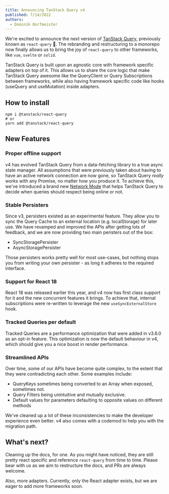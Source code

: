 ```yaml
---
title: Announcing TanStack Query v4
published: 7/14/2022
authors:
  - Dominik Dorfmeister
---
```


We're excited to announce the next version of [TanStack Query](/query/v4), previously known as `react-query` 🎉.
The rebranding and restructuring to a monorepo now finally allows us to bring the joy of `react-query` to other frameworks, like `vue`, `svelte` or `solid`.

TanStack Query is built upon an agnostic core with framework specific adapters on top of it. This allows us to share the core logic that make TanStack Query awesome like the QueryClient or Query Subscriptions between frameworks, while also having framework specific code like hooks (useQuery and useMutation) inside adapters.

## How to install

```
npm i @tanstack/react-query
# or
yarn add @tanstack/react-query
```

## New Features

### Proper offline support

v4 has evolved TanStack Query from a data-fetching library to a true async state manager. All assumptions that were previously taken about having to have an active network connection are now gone, so TanStack Query _really_ works with any Promise, no matter how you produce it.
To achieve this, we've introduced a brand new [Network Mode](/query/v4/docs/guides/network-mode) that helps TanStack Query to decide when queries should respect being online or not.

### Stable Persisters

Since v3, persisters existed as an experimental feature. They allow you to sync the Query Cache to an external location (e.g. localStorage) for later use. We have revamped and improved the APIs after getting lots of feedback, and we are now providing two main peristers out of the box:

- SyncStoragePersister
- AsyncStoragePersister

Those persisters works pretty well for most use-cases, but nothing stops you from writing your own persister - as long it adheres to the required interface.

### Support for React 18

React 18 was released earlier this year, and v4 now has first class support for it and the new concurrent features it brings. To achieve that, internal subscriptions were re-written to leverage the new `useSyncExternalStore` hook.

### Tracked Queries per default

Tracked Queries are a performance optimization that were added in v3.6.0 as an opt-in feature. This optimization is now the default behaviour in v4, which should give you a nice boost in render performance.

### Streamlined APIs

Over time, some of our APIs have become quite complex, to the extent that they were contradicting each other. Some examples include:

- QueryKeys sometimes being converted to an Array when exposed, sometimes not.
- Query Filters being unintuitive and mutually exclusive.
- Default values for parameters defaulting to opposite values on different methods

We've cleaned up a lot of these inconsistencies to make the developer experience even better. v4 also comes with a codemod to help you with the migration path.

## What's next?

Cleaning up the docs, for one. As you might have noticed, they are still pretty react specific and reference `react-query` from time to time. Please bear with us as we aim to restructure the docs, and PRs are always welcome.

Also, more adapters. Currently, only the React adapter exists, but we are eager to add more frameworks soon.
